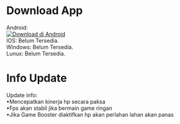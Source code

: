 # Download App
Android:
<br>
[![Download di Android](https://img.shields.io/badge/Download%20di%20Android-3DDC84?style=for-the-badge&logo=android&logoColor=white)](https://github.com/namauser/repositori)
<br>
IOS: Belum Tersedia.
<br>
Windows: Belum Tersedia.
<br>
Lunux: Belum Tersedia.
<p></p>

# Info Update
<p style="margin-bottom: 10px;">
Update info:
  <br>
•Mencepatkan kinerja hp secara paksa
  <br>
•Fps akan stabil jika bermain game ringan
  <br>
•Jika Game Booster diaktifkan hp akan perlahan lahan akan panas
</p>
